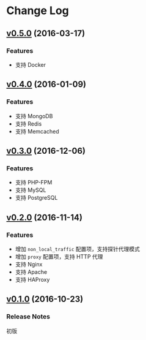 # Change Log

## [v0.5.0](https://bes-agent/tree/v0.5.0) (2016-03-17)

### Features
- 支持 Docker

## [v0.4.0](https://bes-agent/tree/v0.4.0) (2016-01-09)

### Features
- 支持 MongoDB
- 支持 Redis
- 支持 Memcached

## [v0.3.0](https://bes-agent/tree/v0.3.0) (2016-12-06)

### Features
- 支持 PHP-FPM
- 支持 MySQL
- 支持 PostgreSQL

## [v0.2.0](https://bes-agent/tree/v0.2.0) (2016-11-14)

### Features
- 增加 `non_local_traffic` 配置项，支持探针代理模式
- 增加 `proxy` 配置项，支持 HTTP 代理
- 支持 Nginx
- 支持 Apache
- 支持 HAProxy

## [v0.1.0](https://bes-agent/tree/v0.1.0) (2016-10-23)

### Release Notes

初版

